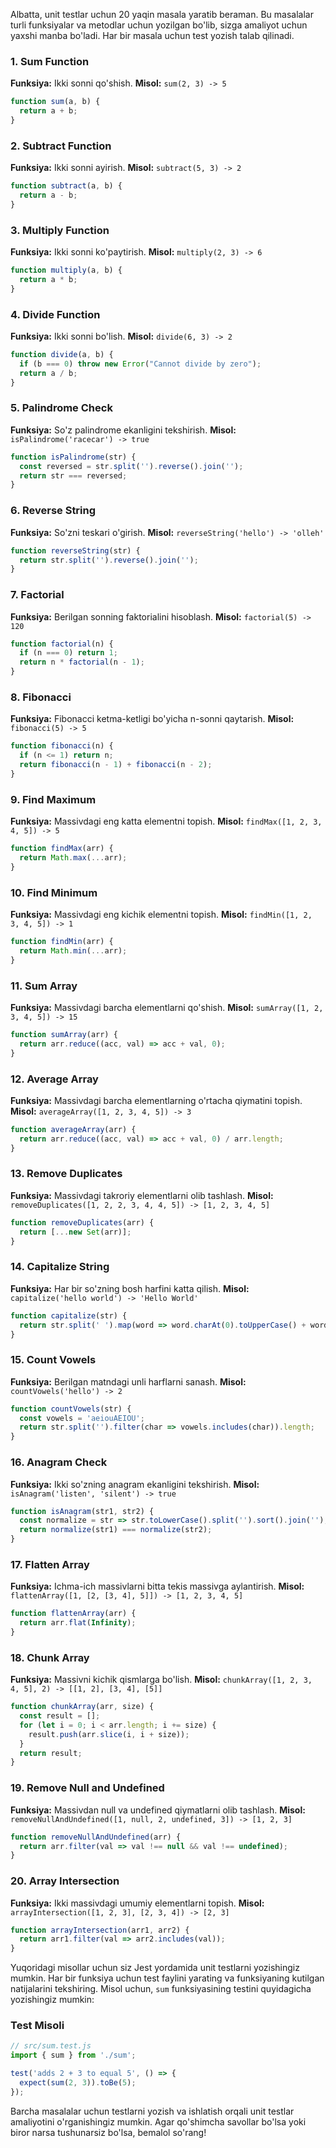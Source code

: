 Albatta, unit testlar uchun 20 yaqin masala yaratib beraman. Bu masalalar turli funksiyalar va metodlar uchun yozilgan bo'lib, sizga amaliyot uchun yaxshi manba bo'ladi. Har bir masala uchun test yozish talab qilinadi.

### 1. Sum Function
**Funksiya:** Ikki sonni qo'shish.
**Misol:** `sum(2, 3) -> 5`
```javascript
function sum(a, b) {
  return a + b;
}
```

### 2. Subtract Function
**Funksiya:** Ikki sonni ayirish.
**Misol:** `subtract(5, 3) -> 2`
```javascript
function subtract(a, b) {
  return a - b;
}
```

### 3. Multiply Function
**Funksiya:** Ikki sonni ko'paytirish.
**Misol:** `multiply(2, 3) -> 6`
```javascript
function multiply(a, b) {
  return a * b;
}
```

### 4. Divide Function
**Funksiya:** Ikki sonni bo'lish.
**Misol:** `divide(6, 3) -> 2`
```javascript
function divide(a, b) {
  if (b === 0) throw new Error("Cannot divide by zero");
  return a / b;
}
```

### 5. Palindrome Check
**Funksiya:** So'z palindrome ekanligini tekshirish.
**Misol:** `isPalindrome('racecar') -> true`
```javascript
function isPalindrome(str) {
  const reversed = str.split('').reverse().join('');
  return str === reversed;
}
```

### 6. Reverse String
**Funksiya:** So'zni teskari o'girish.
**Misol:** `reverseString('hello') -> 'olleh'`
```javascript
function reverseString(str) {
  return str.split('').reverse().join('');
}
```

### 7. Factorial
**Funksiya:** Berilgan sonning faktorialini hisoblash.
**Misol:** `factorial(5) -> 120`
```javascript
function factorial(n) {
  if (n === 0) return 1;
  return n * factorial(n - 1);
}
```

### 8. Fibonacci
**Funksiya:** Fibonacci ketma-ketligi bo'yicha n-sonni qaytarish.
**Misol:** `fibonacci(5) -> 5`
```javascript
function fibonacci(n) {
  if (n <= 1) return n;
  return fibonacci(n - 1) + fibonacci(n - 2);
}
```

### 9. Find Maximum
**Funksiya:** Massivdagi eng katta elementni topish.
**Misol:** `findMax([1, 2, 3, 4, 5]) -> 5`
```javascript
function findMax(arr) {
  return Math.max(...arr);
}
```

### 10. Find Minimum
**Funksiya:** Massivdagi eng kichik elementni topish.
**Misol:** `findMin([1, 2, 3, 4, 5]) -> 1`
```javascript
function findMin(arr) {
  return Math.min(...arr);
}
```

### 11. Sum Array
**Funksiya:** Massivdagi barcha elementlarni qo'shish.
**Misol:** `sumArray([1, 2, 3, 4, 5]) -> 15`
```javascript
function sumArray(arr) {
  return arr.reduce((acc, val) => acc + val, 0);
}
```

### 12. Average Array
**Funksiya:** Massivdagi barcha elementlarning o'rtacha qiymatini topish.
**Misol:** `averageArray([1, 2, 3, 4, 5]) -> 3`
```javascript
function averageArray(arr) {
  return arr.reduce((acc, val) => acc + val, 0) / arr.length;
}
```

### 13. Remove Duplicates
**Funksiya:** Massivdagi takroriy elementlarni olib tashlash.
**Misol:** `removeDuplicates([1, 2, 2, 3, 4, 4, 5]) -> [1, 2, 3, 4, 5]`
```javascript
function removeDuplicates(arr) {
  return [...new Set(arr)];
}
```

### 14. Capitalize String
**Funksiya:** Har bir so'zning bosh harfini katta qilish.
**Misol:** `capitalize('hello world') -> 'Hello World'`
```javascript
function capitalize(str) {
  return str.split(' ').map(word => word.charAt(0).toUpperCase() + word.slice(1)).join(' ');
}
```

### 15. Count Vowels
**Funksiya:** Berilgan matndagi unli harflarni sanash.
**Misol:** `countVowels('hello') -> 2`
```javascript
function countVowels(str) {
  const vowels = 'aeiouAEIOU';
  return str.split('').filter(char => vowels.includes(char)).length;
}
```

### 16. Anagram Check
**Funksiya:** Ikki so'zning anagram ekanligini tekshirish.
**Misol:** `isAnagram('listen', 'silent') -> true`
```javascript
function isAnagram(str1, str2) {
  const normalize = str => str.toLowerCase().split('').sort().join('');
  return normalize(str1) === normalize(str2);
}
```

### 17. Flatten Array
**Funksiya:** Ichma-ich massivlarni bitta tekis massivga aylantirish.
**Misol:** `flattenArray([1, [2, [3, 4], 5]]) -> [1, 2, 3, 4, 5]`
```javascript
function flattenArray(arr) {
  return arr.flat(Infinity);
}
```

### 18. Chunk Array
**Funksiya:** Massivni kichik qismlarga bo'lish.
**Misol:** `chunkArray([1, 2, 3, 4, 5], 2) -> [[1, 2], [3, 4], [5]]`
```javascript
function chunkArray(arr, size) {
  const result = [];
  for (let i = 0; i < arr.length; i += size) {
    result.push(arr.slice(i, i + size));
  }
  return result;
}
```

### 19. Remove Null and Undefined
**Funksiya:** Massivdan null va undefined qiymatlarni olib tashlash.
**Misol:** `removeNullAndUndefined([1, null, 2, undefined, 3]) -> [1, 2, 3]`
```javascript
function removeNullAndUndefined(arr) {
  return arr.filter(val => val !== null && val !== undefined);
}
```

### 20. Array Intersection
**Funksiya:** Ikki massivdagi umumiy elementlarni topish.
**Misol:** `arrayIntersection([1, 2, 3], [2, 3, 4]) -> [2, 3]`
```javascript
function arrayIntersection(arr1, arr2) {
  return arr1.filter(val => arr2.includes(val));
}
```

Yuqoridagi misollar uchun siz Jest yordamida unit testlarni yozishingiz mumkin. Har bir funksiya uchun test faylini yarating va funksiyaning kutilgan natijalarini tekshiring. Misol uchun, `sum` funksiyasining testini quyidagicha yozishingiz mumkin:

### Test Misoli
```javascript
// src/sum.test.js
import { sum } from './sum';

test('adds 2 + 3 to equal 5', () => {
  expect(sum(2, 3)).toBe(5);
});
```

Barcha masalalar uchun testlarni yozish va ishlatish orqali unit testlar amaliyotini o'rganishingiz mumkin. Agar qo'shimcha savollar bo'lsa yoki biror narsa tushunarsiz bo'lsa, bemalol so'rang!
